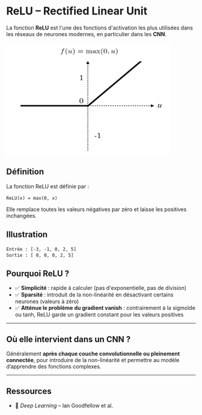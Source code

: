 # ReLU – Rectified Linear Unit

La fonction **ReLU** est l'une des fonctions d'activation les plus utilisées dans les réseaux de neurones modernes, en particulier dans les **CNN**.

![alt text](../images/relu.png)

## Définition

La fonction ReLU est définie par :

```
ReLU(x) = max(0, x)
```

Elle remplace toutes les valeurs négatives par zéro et laisse les positives inchangées.

## Illustration

```
Entrée : [-3, -1, 0, 2, 5]
Sortie : [ 0, 0, 0, 2, 5]
```


## Pourquoi ReLU ?

- ✅ **Simplicité** : rapide à calculer (pas d'exponentielle, pas de division)
- ✅ **Sparsité** : introduit de la non-linéarité en désactivant certains neurones (valeurs à zéro)
- ✅ **Atténue le problème du gradient vanish** : contrairement à la sigmoïde ou tanh, ReLU garde un gradient constant pour les valeurs positives

---

## Où elle intervient dans un CNN ?

Généralement **après chaque couche convolutionnelle ou pleinement connectée**, pour introduire de la non-linéarité et permettre au modèle d’apprendre des fonctions complexes.

---

## Ressources

- 📘 *Deep Learning* – Ian Goodfellow et al. 
